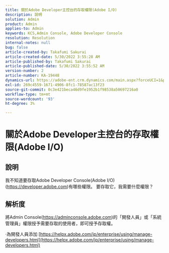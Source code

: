 ```yaml
---
title: 關於Adobe Developer主控台的存取權限(Adobe I/O)
description: 說明
solution: Admin
product: Admin
applies-to: Admin
keywords: KCS,Admin Console, Adobe Developer Console
resolution: Resolution
internal-notes: null
bug: false
article-created-by: Takafumi Sakurai
article-created-date: 5/30/2022 3:55:28 AM
article-published-by: Takafumi Sakurai
article-published-date: 5/30/2022 3:55:52 AM
version-number: 2
article-number: KA-19448
dynamics-url: https://adobe-ent.crm.dynamics.com/main.aspx?forceUCI=1&pagetype=entityrecord&etn=knowledgearticle&id=77708953-ccdf-ec11-bb3d-000d3a35188d
exl-id: 269c4559-1671-4906-8fc1-78587ac13f23
source-git-commit: 0c3e421beca46d9fe1952b1f98538a50697216a0
workflow-type: tm+mt
source-wordcount: '93'
ht-degree: 3%

---
```


# 關於Adobe Developer主控台的存取權限(Adobe I/O)

## 說明

我不知道要存取Adobe Developer Console(Adobe I/O)(https://developer.adobe.com)有哪些權限。 要存取它，我需要什麼權限？

## 解析度


將Admin Console(https://adminconsole.adobe.com)的「開發人員」或「系統管理員」權限授予需要存取的使用者，即可授予存取權。

·為開發人員添加
[https://helpx.adobe.com/jp/enterprise/using/manage-developers.html](https://helpx.adobe.com/jp/enterprise/using/manage-developers.html)
